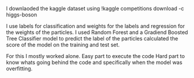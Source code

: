I downlaoded the kaggle dataset  using
!kaggle competitions download -c higgs-boson

I use labels for classification and weights for the labels and regression for the weights of the particles.
I used Random Forest and a Gradiend Boosted Tree Classifier model to predict the label of the particles calculated the score of the model on the training and test set.

For this I mostly worked alone.
 Easy part to execute the code
 Hard part to know whats going behind the code and specifically when the model was overfitting.
